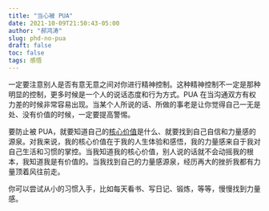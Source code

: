 ```yaml
---
title: "当心被 PUA"
date: 2021-10-09T21:50:43-05:00
author: "郝鸿涛"
slug: phd-no-pua
draft: false
toc: false
tags: 感悟
---
```

一定要注意别人是否有意无意之间对你进行精神控制。这种精神控制不一定是那种明显的控制，更多时候是一个人的说话态度和行为方式。PUA 在当沟通双方有权力差的时候非常容易出现。当某个人所说的话、所做的事老是让你觉得自己一无是处、没有价值的时候，一定要提高警惕。

要防止被 PUA，就要知道自己的[核心价值](/cn/2021/10/04/core-strength/)是什么、就要找到自己自信和力量感的源泉。对我来说，我的核心价值在于我的人生体验和感悟，我的力量感来自于我对自己生活和习惯的掌控。当我知道我的核心价值，别人说的话就不会动摇我的根本，我知道我是有价值的。当我找到自己的力量感源泉，经历再大的挫折我都有力量顶着风往前走。

你可以尝试从小的习惯入手，比如每天看书、写日记、锻炼，等等，慢慢找到力量感。